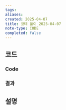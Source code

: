 ```yaml
---
tags:
aliases: 
created: 2025-04-07
title: 코테 풀이 2025-04-07
note-type: CODE
completed: false
---
```



## 코드

### Code

### 결과

## 설명